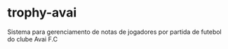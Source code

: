 # trophy-avai

Sistema para gerenciamento de notas de jogadores por partida de futebol do clube Avai F.C